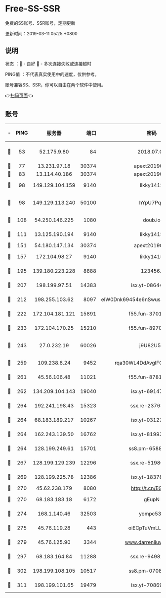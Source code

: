 # Free-SS-SSR

免费的SS账号、SSR账号，定期更新

更新时间：2019-03-11 05:25 +0800

## 说明

状态     ：🙂 - 良好 🙁 - 多次连接失败或连接超时

PING值   ：不代表真实使用中的速度，仅供参考。

账号兼容SS、SSR，你可以自由在两个软件中使用。

👉[扫码页面](https://liesauer.github.io/Free-SS-SSR/)👈

## 账号

|-|PING|服务器|端口|密码|加密方式|区域|
|:----:|:----:|:-----:|-----:|:----:|:----:|:----:|
|🙂|53|52.175.9.80|84|2018.07.07|chacha20-ietf-poly1305|HK|
|🙂|77|13.231.97.18|30374|apext2019006|chacha20|JP|
|🙂|83|13.114.40.186|30374|apext2019006|chacha20|JP|
|🙂|98|149.129.104.159|9140|likky1415|aes-256-cfb|HK|
|🙂|98|149.129.113.240|50100|hYpU7PqP|chacha20-ietf-poly1305|CN|
|🙂|108|54.250.146.225|1080|doub.io|aes-256-cfb|JP|
|🙂|111|13.125.190.194|9140|likky1415|aes-256-cfb|KR|
|🙂|151|54.180.147.134|30374|apext2019006|chacha20|KR|
|🙂|157|172.104.98.27|9140|likky1415|aes-256-cfb|JP|
|🙂|195|139.180.223.228|8888|123456..|aes-256-cfb|JP|
|🙂|207|198.199.97.51|14383|isx.yt-08644056|aes-256-cfb|US|
|🙂|212|198.255.103.62|8097|eIW0Dnk69454e6nSwuspv9DmS201tQ0D|aes-256-cfb|US|
|🙂|222|172.104.181.121|15891|f55.fun-37015759|aes-256-cfb|SG|
|🙂|233|172.104.170.25|15210|f55.fun-89704073|aes-256-cfb|SG|
|🙂|243|27.0.232.19|60026|j9U82U53|xchacha20-ietf-poly1305|HK|
|🙂|259|109.238.6.24|9452|rqa30WL4DdAvgIFG6Fs3znzTa|aes-256-cfb|FR|
|🙂|261|45.56.106.48|11021|f55.fun-87816355|aes-256-cfb|US|
|🙂|262|134.209.104.143|19040|isx.yt-69147610|aes-256-cfb|SG|
|🙂|264|192.241.198.43|15323|ssx.re-23763475|aes-256-cfb|US|
|🙂|264|68.183.189.217|10267|isx.yt-03127031|aes-256-cfb|SG|
|🙂|264|162.243.139.50|16762|isx.yt-81993556|aes-256-cfb|US|
|🙂|264|128.199.249.61|15701|ss8.pm-65889965|aes-256-cfb|SG|
|🙂|267|128.199.129.239|12296|ssx.re-51986565|aes-256-cfb|SG|
|🙂|269|128.199.225.78|12386|isx.yt-18378503|aes-256-cfb|SG|
|🙂|270|45.62.238.179|8080|http://t.cn/EGJIyrl|rc4-md5|CA|
|🙂|270|68.183.183.18|6172|gEupN|aes-256-cfb|SG|
|🙂|274|168.1.140.46|32503|yompc535|aes-256-cfb|AU|
|🙂|275|45.76.119.28|443|oiECpTuVmLLxk4Ts|aes-256-cfb|AU|
|🙂|279|45.76.125.90|3344|www.darrenliuwei.com|aes-256-cfb|AU|
|🙂|297|68.183.164.84|11288|ssx.re-94982417|aes-256-cfb|US|
|🙂|302|198.199.108.105|10517|ss8.pm-07082945|aes-256-cfb|US|
|🙂|311|198.199.101.65|19479|isx.yt-70869887|aes-256-cfb|US|
